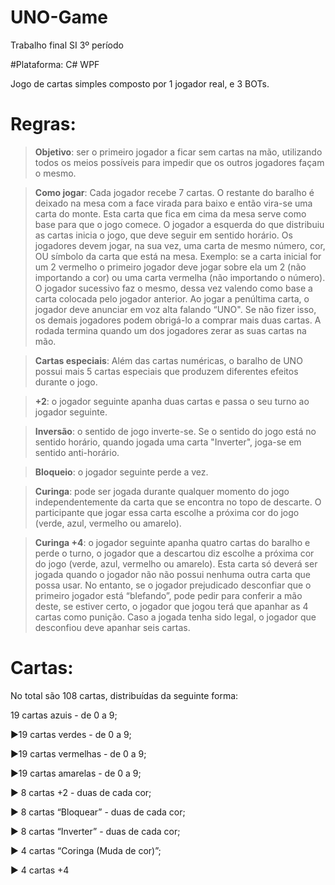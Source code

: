 # UNO-Game
Trabalho final SI 3º período

#Plataforma: C# WPF

Jogo de cartas simples composto por 1 jogador real, e 3 BOTs. 

# Regras: 
> **Objetivo**: ser o primeiro jogador a ficar sem cartas na mão, utilizando todos os meios possíveis para impedir que os outros jogadores façam o mesmo.

> **Como jogar**: Cada jogador recebe 7 cartas. O restante do baralho é deixado na mesa com a face virada para baixo e então vira-se uma carta do monte. Esta carta que fica em cima da mesa serve como base para que o jogo comece.
O jogador a esquerda do que distribuiu as cartas inicia o jogo, que deve seguir em sentido horário. Os jogadores devem jogar, na sua vez, uma carta de mesmo número, cor, OU símbolo da carta que está na mesa. Exemplo: se a carta inicial for um 2 vermelho o primeiro jogador deve jogar sobre ela um 2 (não importando a cor) ou uma carta vermelha (não importando o número). O jogador sucessivo faz o mesmo, dessa vez valendo como base a carta colocada pelo jogador anterior.
Ao jogar a penúltima carta, o jogador deve anunciar em voz alta falando “UNO". Se não fizer isso, os demais jogadores podem obrigá-lo a comprar mais duas cartas. A rodada termina quando um dos jogadores zerar as suas cartas na mão.

> **Cartas especiais**: Além das cartas numéricas, o baralho de UNO possui mais 5 cartas especiais que produzem diferentes efeitos 
durante o jogo.

> **+2**: o jogador seguinte apanha duas cartas e passa o seu turno ao jogador seguinte.

> **Inversão**: o sentido de jogo inverte-se. Se o sentido do jogo está no sentido horário, quando jogada uma carta "Inverter", joga-se em sentido anti-horário.

> **Bloqueio**: o jogador seguinte perde a vez.

> **Curinga**: pode ser jogada durante qualquer momento do jogo independentemente da carta que se encontra no topo de descarte. O participante que jogar essa carta escolhe a próxima cor do jogo (verde, azul, vermelho ou amarelo).

> **Curinga +4**: o jogador seguinte apanha quatro cartas do baralho e perde o turno, o jogador que a descartou diz escolhe a próxima cor do jogo (verde, azul, vermelho ou amarelo). Esta carta só deverá ser jogada quando o jogador não não possui nenhuma outra carta que possa usar. No entanto, se o jogador prejudicado desconfiar que o primeiro jogador está “blefando”, pode pedir para conferir a mão deste, se estiver certo, o jogador que jogou terá que apanhar as 4 cartas como punição. Caso a jogada tenha sido legal, o jogador que desconfiou deve apanhar seis cartas.

# Cartas:

No total são 108 cartas, distribuídas da seguinte forma:

19 cartas azuis - de 0 a 9;

►19 cartas verdes - de 0 a 9; 

►19 cartas vermelhas - de 0 a 9; 

►19 cartas amarelas - de 0 a 9; 

► 8 cartas +2 - duas de cada cor; 

► 8 cartas “Bloquear” - duas de cada cor; 

► 8 cartas “Inverter” - duas de cada cor; 

► 4 cartas “Coringa (Muda de cor)”; 

► 4 cartas +4 
